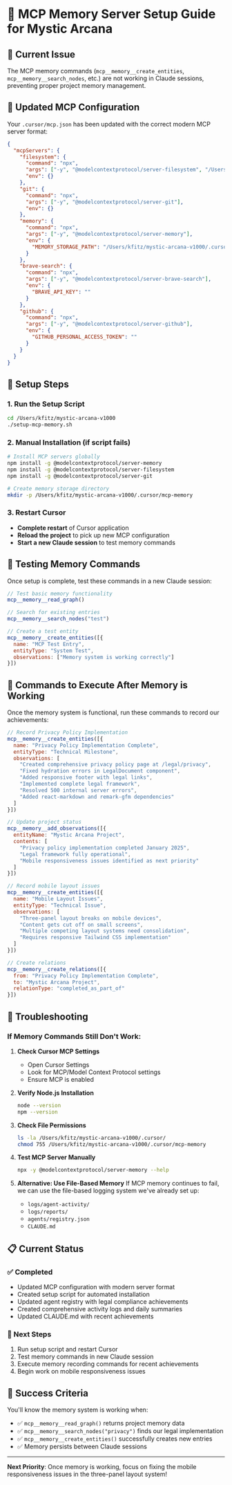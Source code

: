 # 🔮 MCP Memory Server Setup Guide for Mystic Arcana

## 🎯 **Current Issue**
The MCP memory commands (`mcp__memory__create_entities`, `mcp__memory__search_nodes`, etc.) are not working in Claude sessions, preventing proper project memory management.

## 🔧 **Updated MCP Configuration**

Your `.cursor/mcp.json` has been updated with the correct modern MCP server format:

```json
{
  "mcpServers": {
    "filesystem": {
      "command": "npx",
      "args": ["-y", "@modelcontextprotocol/server-filesystem", "/Users/kfitz/mystic-arcana-v1000"],
      "env": {}
    },
    "git": {
      "command": "npx",
      "args": ["-y", "@modelcontextprotocol/server-git"],
      "env": {}
    },
    "memory": {
      "command": "npx",
      "args": ["-y", "@modelcontextprotocol/server-memory"],
      "env": {
        "MEMORY_STORAGE_PATH": "/Users/kfitz/mystic-arcana-v1000/.cursor/mcp-memory"
      }
    },
    "brave-search": {
      "command": "npx",
      "args": ["-y", "@modelcontextprotocol/server-brave-search"],
      "env": {
        "BRAVE_API_KEY": ""
      }
    },
    "github": {
      "command": "npx",
      "args": ["-y", "@modelcontextprotocol/server-github"],
      "env": {
        "GITHUB_PERSONAL_ACCESS_TOKEN": ""
      }
    }
  }
}
```

## 🚀 **Setup Steps**

### **1. Run the Setup Script**
```bash
cd /Users/kfitz/mystic-arcana-v1000
./setup-mcp-memory.sh
```

### **2. Manual Installation (if script fails)**
```bash
# Install MCP servers globally
npm install -g @modelcontextprotocol/server-memory
npm install -g @modelcontextprotocol/server-filesystem
npm install -g @modelcontextprotocol/server-git

# Create memory storage directory
mkdir -p /Users/kfitz/mystic-arcana-v1000/.cursor/mcp-memory
```

### **3. Restart Cursor**
- **Complete restart** of Cursor application
- **Reload the project** to pick up new MCP configuration
- **Start a new Claude session** to test memory commands

## 🧪 **Testing Memory Commands**

Once setup is complete, test these commands in a new Claude session:

```javascript
// Test basic memory functionality
mcp__memory__read_graph()

// Search for existing entries
mcp__memory__search_nodes("test")

// Create a test entity
mcp__memory__create_entities([{
  name: "MCP Test Entry",
  entityType: "System Test",
  observations: ["Memory system is working correctly"]
}])
```

## 🎯 **Commands to Execute After Memory is Working**

Once the memory system is functional, run these commands to record our achievements:

```javascript
// Record Privacy Policy Implementation
mcp__memory__create_entities([{
  name: "Privacy Policy Implementation Complete",
  entityType: "Technical Milestone",
  observations: [
    "Created comprehensive privacy policy page at /legal/privacy",
    "Fixed hydration errors in LegalDocument component",
    "Added responsive footer with legal links",
    "Implemented complete legal framework",
    "Resolved 500 internal server errors",
    "Added react-markdown and remark-gfm dependencies"
  ]
}])

// Update project status
mcp__memory__add_observations([{
  entityName: "Mystic Arcana Project",
  contents: [
    "Privacy policy implementation completed January 2025",
    "Legal framework fully operational",
    "Mobile responsiveness issues identified as next priority"
  ]
}])

// Record mobile layout issues
mcp__memory__create_entities([{
  name: "Mobile Layout Issues",
  entityType: "Technical Issue",
  observations: [
    "Three-panel layout breaks on mobile devices",
    "Content gets cut off on small screens",
    "Multiple competing layout systems need consolidation",
    "Requires responsive Tailwind CSS implementation"
  ]
}])

// Create relations
mcp__memory__create_relations([{
  from: "Privacy Policy Implementation Complete",
  to: "Mystic Arcana Project",
  relationType: "completed_as_part_of"
}])
```

## 🚨 **Troubleshooting**

### **If Memory Commands Still Don't Work:**

1. **Check Cursor MCP Settings**
   - Open Cursor Settings
   - Look for MCP/Model Context Protocol settings
   - Ensure MCP is enabled

2. **Verify Node.js Installation**
   ```bash
   node --version
   npm --version
   ```

3. **Check File Permissions**
   ```bash
   ls -la /Users/kfitz/mystic-arcana-v1000/.cursor/
   chmod 755 /Users/kfitz/mystic-arcana-v1000/.cursor/mcp-memory
   ```

4. **Test MCP Server Manually**
   ```bash
   npx -y @modelcontextprotocol/server-memory --help
   ```

5. **Alternative: Use File-Based Memory**
   If MCP memory continues to fail, we can use the file-based logging system we've already set up:
   - `logs/agent-activity/`
   - `logs/reports/`
   - `agents/registry.json`
   - `CLAUDE.md`

## 📋 **Current Status**

### **✅ Completed**
- Updated MCP configuration with modern server format
- Created setup script for automated installation
- Updated agent registry with legal compliance achievements
- Created comprehensive activity logs and daily summaries
- Updated CLAUDE.md with recent achievements

### **🔄 Next Steps**
1. Run setup script and restart Cursor
2. Test memory commands in new Claude session
3. Execute memory recording commands for recent achievements
4. Begin work on mobile responsiveness issues

## 🎉 **Success Criteria**

You'll know the memory system is working when:
- ✅ `mcp__memory__read_graph()` returns project memory data
- ✅ `mcp__memory__search_nodes("privacy")` finds our legal implementation
- ✅ `mcp__memory__create_entities()` successfully creates new entries
- ✅ Memory persists between Claude sessions

---

**Next Priority**: Once memory is working, focus on fixing the mobile responsiveness issues in the three-panel layout system!
